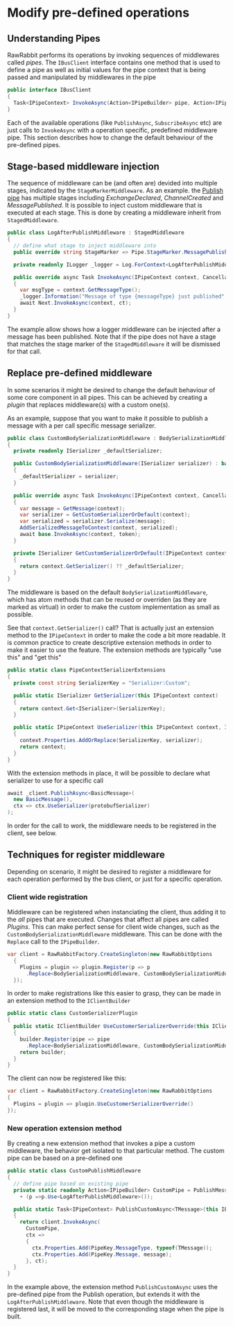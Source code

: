# Modify pre-defined operations

## Understanding Pipes

RawRabbit performs its operations by invoking sequences of middlewares called _pipes_. The `IBusClient` interface contains one method that is used to define a pipe as well as initial values for the pipe context that is being passed and manipulated by middlewares in the pipe

```csharp
public interface IBusClient
{
  Task<IPipeContext> InvokeAsync(Action<IPipeBuilder> pipe, Action<IPipeContext> context, CancellationToken ct);
}
```

Each of the available operations (like `PublishAsync`, `SubscribeAsync` etc) are just calls to `InvokeAsync` with a operation specific, predefined middleware pipe. This section describes how to change the default behaviour of the pre-defined pipes.

## Stage-based middleware injection

The sequence of middleware can be (and often are) devided into multiple stages, indicated by the `StageMarkerMiddleware`. As an example. the [Publish pipe](https://github.com/pardahlman/RawRabbit/blob/2.0/src/RawRabbit.Operations.Publish/PublishMessageExtension.cs) has multiple stages including _ExchangeDeclared_, _ChannelCreated_ and _MessagePublished_. It is possible to inject custom middleware that is executed at each stage. This is done by creating a middleware inherit from `StagedMiddleware`.

```csharp
public class LogAfterPublishMiddleware : StagedMiddleware
{
  // define what stage to inject middleware into
  public override string StageMarker => Pipe.StageMarker.MessagePublished;

  private readonly ILogger _logger = Log.ForContext<LogAfterPublishMiddleware>();

  public override async Task InvokeAsync(IPipeContext context, CancellationToken ct)
  {
    var msgType = context.GetMessageType();
    _logger.Information("Message of type {messageType} just published", msgType.Name);
    await Next.InvokeAsync(context, ct);
  }
}
```

The example allow shows how a logger middleware can be injected after a message has been published. Note that if the pipe does not have a stage that matches the stage marker of the `StagedMiddleware` it will be dismissed for that call.

## Replace pre-defined middleware

In some scenarios it might be desired to change the default behaviour of some core component in all pipes. This can be achieved by creating a _plugin_ that replaces middleware(s) with a custom one(s).

As an example, suppose that you want to make it possible to publish a message with a per call specific message serializer.

```csharp
public class CustomBodySerializationMiddleware : BodySerializationMiddleware
{
  private readonly ISerializer _defaultSerializer;

  public CustomBodySerializationMiddleware(ISerializer serializer) : base(serializer)
  {
    _defaultSerializer = serializer;
  }

  public override async Task InvokeAsync(IPipeContext context, CancellationToken token)
  {
    var message = GetMessage(context);
    var serializer = GetCustomSerializerOrDefault(context);
    var serialized = serializer.Serialize(message);
    AddSerializedMessageToContext(context, serialized);
    await base.InvokeAsync(context, token);
  }

  private ISerializer GetCustomSerializerOrDefault(IPipeContext context)
  {
    return context.GetSerializer() ?? _defaultSerializer;
  }
}
```

The middleware is based on the default `BodySerializationMiddleware`, which has atom methods that can be reused or overriden (as they are marked as virtual) in order to make the custom implementation as small as possible.

See that `context.GetSerializer()` call? That is actually just an extension method to the `IPipeContext` in order to make the code a bit more readable. It is common practice to create descriptive extension methods in order to make it easier to use the feature. The extension methods are typically "use this" and "get this"

```csharp
public static class PipeContextSerializerExtensions
{
  private const string SerializerKey = "Serializer:Custom";

  public static ISerializer GetSerializer(this IPipeContext context)
  {
    return context.Get<ISerializer>(SerializerKey);
  }

  public static IPipeContext UseSerializer(this IPipeContext context, ISerializer serializer)
  {
    context.Properties.AddOrReplace(SerializerKey, serializer);
    return context;
  }
}
```

With the extension methods in place, it will be possible to declare what serializer to use for a specific call

```csharp
await _client.PublishAsync<BasicMessage>(
  new BasicMessage(),
  ctx => ctx.UseSerializer(protobufSerializer)
);
```

In order for the call to work, the middleware needs to be registered in the client, see below.

## Techniques for register middleware

Depending on scenario, it might be desired to register a middleware for each operation performed by the bus client, or just for a specific operation.

### Client wide registration

Middleware can be registered when instanciating the client, thus adding it to the _all_ pipes that are executed. Changes that affect all pipes are called _Plugins_. This can make perfect sense for client wide changes, such as the `CustomBodySerializationMiddleware` middleware. This can be done with the `Replace` call to the `IPipeBuilder`.

```csharp
var client = RawRabbitFactory.CreateSingleton(new RawRabbitOptions
  {
    Plugins = plugin => plugin.Register(p => p
      .Replace<BodySerializationMiddleware, CustomBodySerializationMiddleware>())
  });
```

In order to make registrations like this easier to grasp, they can be made in an extension method to the `IClientBuilder`

```csharp
public static class CustomSerializerPlugin
{
  public static IClientBuilder UseCustomerSerializerOverride(this IClientBuilder builder)
  {
    builder.Register(pipe => pipe
      .Replace<BodySerializationMiddleware, CustomBodySerializationMiddleware>());
    return builder;
  }
}
```

The client can now be registered like this:

```csharp
var client = RawRabbitFactory.CreateSingleton(new RawRabbitOptions
{
  Plugins = plugin => plugin.UseCustomerSerializerOverride()
});
```

### New operation extension method

By creating a new extension method that invokes a pipe a custom middleware, the behavior get isolated to that particular method. The custom pipe can be based on a pre-defined one

```csharp
public static class CustomPublishMiddleware
{
  // define pipe based on existing pipe
  private static readonly Action<IPipeBuilder> CustomPipe = PublishMessageExtension.PublishPipeAction
    + (p =>p.Use<LogAfterPublishMiddleware>());

  public static Task<IPipeContext> PublishCustomAsync<TMessage>(this IBusClient client, TMessage message, CancellationToken ct = default(CancellationToken))
  {
    return client.InvokeAsync(
      CustomPipe,
      ctx =>
      {
        ctx.Properties.Add(PipeKey.MessageType, typeof(TMessage));
        ctx.Properties.Add(PipeKey.Message, message);
      }, ct);
  }
}
```

In the example above, the extension method `PublishCustomAsync` uses the pre-defined pipe from the Publish operation, but extends it with the `LogAfterPublishMiddleware`. Note that even though the middleware is registered last, it will be moved to the corresponding stage when the pipe is built.